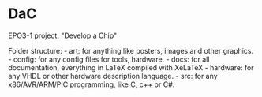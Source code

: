 DaC
===

EPO3-1 project. "Develop a Chip"

Folder structure:
	- art: for anything like posters, images and other graphics.
	- config: for any config files for tools, hardware.
	- docs: for all documentation, everything in LaTeX compiled with XeLaTeX
	- hardware: for any VHDL or other hardware description language.
	- src: for any x86/AVR/ARM/PIC programming, like C, c++ or C#.


